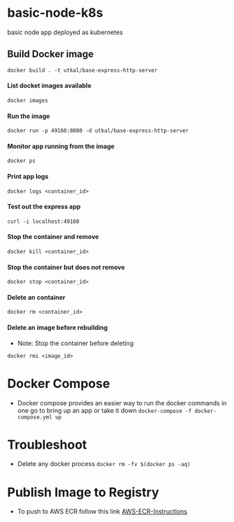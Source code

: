 # basic-node-k8s

basic node app deployed as kubernetes

## Build Docker image

`docker build . -t utkal/base-express-http-server`

#### List docket images available

`docker images`

#### Run the image

`docker run -p 49160:8080 -d utkal/base-express-http-server`

#### Monitor app running from the image

`docker ps`

#### Print app logs

`docker logs <container_id>`

#### Test out the express app

`curl -i localhost:49160`

#### Stop the container and remove

`docker kill <container_id>`

#### Stop the container but does not remove

`docker stop <container_id>`

#### Delete an container

`docker rm <container_id>`

#### Delete an image before rebuilding

- Note: Stop the container before deleting

`docker rmi <image_id>`

# Docker Compose

- Docker compose provides an easier way to run the docker commands in one go to bring up an app or take it down
  `docker-compose -f docker-compose.yml up`

# Troubleshoot

- Delete any docker process
  `docker rm -fv $(docker ps -aq)`

# Publish Image to Registry

- To push to AWS ECR follow this link [AWS-ECR-Instructions](AWS-ECR-Instructions.md)
